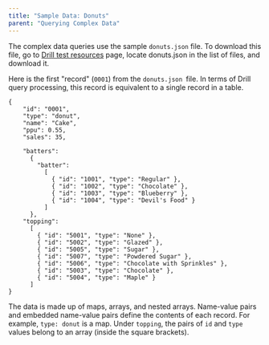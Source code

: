```yaml
---
title: "Sample Data: Donuts"
parent: "Querying Complex Data"
---
```

The complex data queries use the sample `donuts.json` file. To download this file, go to [Drill test resources](https://github.com/apache/drill/tree/master/exec/java-exec/src/test/resources) page, locate donuts.json in the list of files, and download it. 

Here is the first "record" (`0001`) from the `donuts.json `file. In
terms of Drill query processing, this record is equivalent to a single record
in a table.

    {
        "id": "0001",
        "type": "donut",
        "name": "Cake",
        "ppu": 0.55,
        "sales": 35,

        "batters":
          {
            "batter":
              [
                { "id": "1001", "type": "Regular" },
                { "id": "1002", "type": "Chocolate" },
                { "id": "1003", "type": "Blueberry" },
                { "id": "1004", "type": "Devil's Food" }
              ]
          },
        "topping":
          [
            { "id": "5001", "type": "None" },
            { "id": "5002", "type": "Glazed" },
            { "id": "5005", "type": "Sugar" },
            { "id": "5007", "type": "Powdered Sugar" },
            { "id": "5006", "type": "Chocolate with Sprinkles" },
            { "id": "5003", "type": "Chocolate" },
            { "id": "5004", "type": "Maple" }
          ]
    }

The data is made up of maps, arrays, and nested arrays. Name-value pairs and
embedded name-value pairs define the contents of each record. For example,
`type: donut` is a map. Under `topping`, the pairs of `id` and `type` values
belong to an array (inside the square brackets).